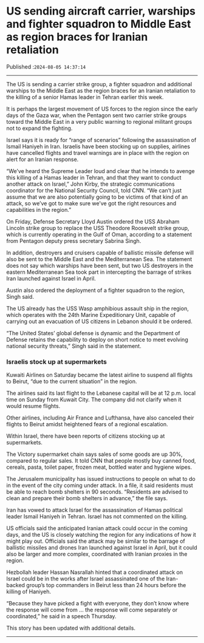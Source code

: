 # US sending aircraft carrier, warships and fighter squadron to Middle East as region braces for Iranian retaliation

Published :`2024-08-05 14:37:14`

---

The US is sending a carrier strike group, a fighter squadron and additional warships to the Middle East as the region braces for an Iranian retaliation to the killing of a senior Hamas leader in Tehran earlier this week.

It is perhaps the largest movement of US forces to the region since the early days of the Gaza war, when the Pentagon sent two carrier strike groups toward the Middle East in a very public warning to regional militant groups not to expand the fighting.

Israel says it is ready for “range of scenarios” following the assassination of Ismail Haniyeh in Iran. Israelis have been stocking up on supplies, airlines have cancelled flights and travel warnings are in place with the region on alert for an Iranian response.

“We’ve heard the Supreme Leader loud and clear that he intends to avenge this killing of a Hamas leader in Tehran, and that they want to conduct another attack on Israel,” John Kirby, the strategic communications coordinator for the National Security Council, told CNN. “We can’t just assume that we are also potentially going to be victims of that kind of an attack, so we’ve got to make sure we’ve got the right resources and capabilities in the region.”

On Friday, Defense Secretary Lloyd Austin ordered the USS Abraham Lincoln strike group to replace the USS Theodore Roosevelt strike group, which is currently operating in the Gulf of Oman, according to a statement from Pentagon deputy press secretary Sabrina Singh.

In addition, destroyers and cruisers capable of ballistic missile defense will also be sent to the Middle East and the Mediterranean Sea. The statement does not say which warships have been sent, but two US destroyers in the eastern Mediterranean Sea took part in intercepting the barrage of strikes Iran launched against Israel in April.

Austin also ordered the deployment of a fighter squadron to the region, Singh said.

The US already has the USS Wasp amphibious assault ship in the region, which operates with the 24th Marine Expeditionary Unit, capable of carrying out an evacuation of US citizens in Lebanon should it be ordered.

“The United States’ global defense is dynamic and the Department of Defense retains the capability to deploy on short notice to meet evolving national security threats,” Singh said in the statement.

### Israelis stock up at supermarkets

Kuwaiti Airlines on Saturday became the latest airline to suspend all flights to Beirut, “due to the current situation” in the region.

The airlines said its last flight to the Lebanese capital will be at 12 p.m. local time on Sunday from Kuwait City. The company did not clarify when it would resume flights.

Other airlines, including Air France and Lufthansa, have also canceled their flights to Beirut amidst heightened fears of a regional escalation.

Within Israel, there have been reports of citizens stocking up at supermarkets.

The Victory supermarket chain says sales of some goods are up 30%, compared to regular sales. It told CNN that people mostly buy canned food, cereals, pasta, toilet paper, frozen meat, bottled water and hygiene wipes.

The Jerusalem municipality has issued instructions to people on what to do in the event of the city coming under attack. In a file, it said residents must be able to reach bomb shelters in 90 seconds. “Residents are advised to clean and prepare their bomb shelters in advance,” the file says.

Iran has vowed to attack Israel for the assassination of Hamas political leader Ismail Haniyeh in Tehran. Israel has not commented on the killing.

US officials said the anticipated Iranian attack could occur in the coming days, and the US is closely watching the region for any indications of how it might play out. Officials said the attack may be similar to the barrage of ballistic missiles and drones Iran launched against Israel in April, but it could also be larger and more complex, coordinated with Iranian proxies in the region.

Hezbollah leader Hassan Nasrallah hinted that a coordinated attack on Israel could be in the works after Israel assassinated one of the Iran-backed group’s top commanders in Beirut less than 24 hours before the killing of Haniyeh.

“Because they have picked a fight with everyone, they don’t know where the response will come from … the response will come separately or coordinated,” he said in a speech Thursday.

This story has been updated with additional details.

---

